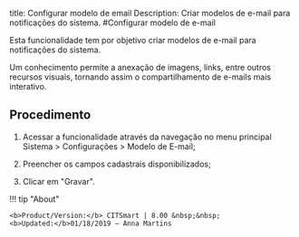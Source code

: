 title: Configurar modelo de email
Description: Criar modelos de e-mail para notificações do sistema.
#Configurar modelo de e-mail

Esta funcionalidade tem por objetivo criar modelos de e-mail para notificações
do sistema.

Um conhecimento permite a anexação de imagens, links, entre outros recursos
visuais, tornando assim o compartilhamento de e-mails mais interativo.

Procedimento
----------------

1.  Acessar a funcionalidade através da navegação no menu principal Sistema \>
    Configurações \> Modelo de E-mail;

2.  Preencher os campos cadastrais disponibilizados;

3.  Clicar em "Gravar".


!!! tip "About"

    <b>Product/Version:</b> CITSmart | 8.00 &nbsp;&nbsp;
    <b>Updated:</b>01/18/2019 – Anna Martins
